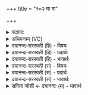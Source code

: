 +++
title = "१०२ मा मा"

+++
<details><summary>पदपाठः</summary>

मा। मा॒। हि॒ꣳसी॒त्। ज॒नि॒ता। यः। पृ॒थि॒व्याः। यः। वा॒। दिव॑म्। स॒त्यध॒र्मेति॑ स॒त्यऽध॑र्मा। वि। आन॑ट्। यः। च॒। अ॒पः। च॒न्द्राः। प्र॒थ॒मः। ज॒जान॑। कस्मै॑। दे॒वाय॑। ह॒विषा॑। वि॒धे॒म॒। १०२।
</details>

<details><summary>अधिमन्त्रम् (VC)</summary>

- को देवता
- हिरण्यगर्भ ऋषिः
- निचृदार्षी त्रिष्टुप्
- धैवतः
</details>

<details><summary>दयानन्द-सरस्वती (हि) - विषयः</summary>

अब किसलिये ईश्वर की प्रार्थना करनी चाहिये, यह विषय अगले मन्त्र में कहा है ॥
</details>

<details><summary>दयानन्द-सरस्वती (हि) - पदार्थः</summary>

पदार्थान्वयभाषाः -  (यः) जो (सत्यधर्मा) सत्यधर्मवाला जगदीश्वर (पृथिव्याः) पृथिवी का (जनिता) उत्पन्न करनेवाला (वा) अथवा (यः) जो (दिवम्) सूर्य आदि जगत् को (च) और पृथिवी तथा (अपः) जल और वायु को (व्यानट्) उत्पन्न करके व्याप्त होता है और जो (चन्द्राः) चन्द्रमा आदि लोकों को (जजान) उत्पन्न करता है, जिस (कस्मै) सुखस्वरूप सुख करने हारे (देवाय) दिव्य सुखों के दाता विज्ञानस्वरूप ईश्वर का (हविषा) ग्रहण करने योग्य भक्तियोग से हम लोग (विधेम) सेवन करें, वह जगदीश्वर (मा) मुझको (मा) नहीं (हिंसीत्) कुसङ्ग से ताड़ित होने देवे ॥१०२ ॥
</details>

<details><summary>दयानन्द-सरस्वती (हि) - भावार्थः</summary>

भावार्थभाषाः -  मनुष्यों को चाहिये कि सत्यधर्म की प्राप्ति और ओषधि आदि के विज्ञान के लिये परमेश्वर की प्रार्थना करें ॥१०२ ॥
</details>

<details><summary>दयानन्द-सरस्वती (सं) - विषयः</summary>

अथ किमर्थ ईश्वरः प्रार्थनीय इत्याह ॥
</details>

<details><summary>दयानन्द-सरस्वती (सं) - पदार्थः</summary>

पदार्थान्वयभाषाः -  यः सत्यधर्मा जगदीश्वरः पृथिव्या जनिता, यो वा दिवमपश्च व्यानट्, चन्द्राश्च जजान, यस्मै कस्मै देवाय हविषा वयं विधेम, स जगदीश्वरो मा मा हिंसीत् ॥१०२ ॥
</details>

<details><summary>दयानन्द-सरस्वती (सं) - भावार्थः</summary>

भावार्थभाषाः -  मनुष्यैः सत्यधर्मप्राप्तये ओषध्यादिविज्ञानाय च परमेश्वरः प्रार्थनीयः ॥१०२ ॥
</details>

<details><summary>सविता जोशी ← दयानन्दः (म) - भावार्थः</summary>

भावार्थभाषाः -  माणसांनी सत्यधर्मप्राप्तीसाठी व औषध इत्यादींच्या विशेष ज्ञानासाठी परमेश्वराची प्रार्थना करावी.
</details>